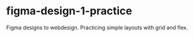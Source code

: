 # figma-design-1-practice
Figma designs to webdesign. Practicing simple layouts with grid and flex. 
